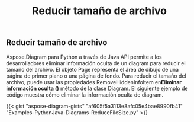 ﻿---
title: Reducir tamaño de archivo
type: docs
weight: 50
url: /es/python-java/reduce-file-size/
description: Esta sección explica cómo reducir el tamaño del archivo de diagram a Aspose.Diagram a Python a Java.
---
## **Reducir tamaño de archivo**
 Aspose.Diagram para Python a través de Java API permite a los desarrolladores eliminar información oculta de un diagram para reducir el tamaño del archivo.
 El objeto Page representa el área de dibujo de una página de primer plano o una página de fondo. Para reducir el tamaño del archivo, puede usar las propiedades RemoveHiddenInfoItem en**Eliminar información oculta ()** método de la clase Diagram. El siguiente ejemplo de código muestra cómo eliminar la información oculta de diagram.

{{< gist "aspose-diagram-gists" "af605f5a3113e8afc05e4bae8990fb41" "Examples-PythonJava-Diagrams-ReduceFileSize.py" >}}
